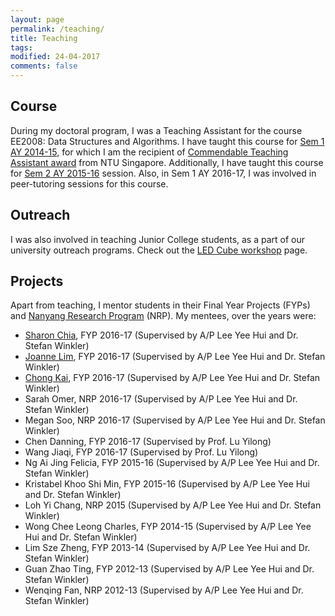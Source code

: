 ```yaml
---
layout: page
permalink: /teaching/
title: Teaching
tags: 
modified: 24-04-2017
comments: false
---
```


## Course
During my doctoral program, I was a Teaching Assistant for the course EE2008: Data Structures and Algorithms. I have taught this course for <a href="http://www3.ntu.edu.sg/home2012/SOUMYABR001/teach_AY2014.html">Sem 1 AY 2014-15</a>, for which I am the recipient of <a href="https://soumyabratadev.files.wordpress.com/2016/07/teaching_award_fall2014.pdf">Commendable Teaching Assistant award</a> from NTU Singapore. Additionally, I have taught this course for <a href="http://www3.ntu.edu.sg/home2012/SOUMYABR001/teach_AY2015.html">Sem 2 AY 2015-16</a> session. Also, in Sem 1 AY 2016-17, I was involved in peer-tutoring sessions for this course. 
<br />

## Outreach
I was also involved in teaching Junior College students, as a part of our university outreach programs. Check out the <a href="http://www3.ntu.edu.sg/home2012/SOUMYABR001/ledcube.html">LED Cube workshop</a> page. 
<br />

## Projects
Apart from teaching, I mentor students in their Final Year Projects (FYPs) and <a href="http://www.ntu.edu.sg/TalentOutreach/NRP/Pages/index.aspx">Nanyang Research Program</a> (NRP). My mentees, over the years were:

+ <a href="https://github.com/Shar0nnC">Sharon Chia</a>, FYP 2016-17 (Supervised by A/P Lee Yee Hui and Dr. Stefan Winkler)
+ <a href="https://github.com/joannelsp">Joanne Lim</a>, FYP 2016-17 (Supervised by A/P Lee Yee Hui and Dr. Stefan Winkler)
+ <a href="https://github.com/LeeChongkai">Chong Kai</a>, FYP 2016-17 (Supervised by A/P Lee Yee Hui and Dr. Stefan Winkler)
+ Sarah Omer, NRP 2016-17 (Supervised by A/P Lee Yee Hui and Dr. Stefan Winkler)
+ Megan Soo, NRP 2016-17 (Supervised by A/P Lee Yee Hui and Dr. Stefan Winkler)
+ Chen Danning, FYP 2016-17 (Supervised by Prof. Lu Yilong)
+ Wang Jiaqi, FYP 2016-17 (Supervised by Prof. Lu Yilong)
+ Ng Ai Jing Felicia, FYP 2015-16 (Supervised by A/P Lee Yee Hui and Dr. Stefan Winkler)
+ Kristabel Khoo Shi Min, FYP 2015-16 (Supervised by A/P Lee Yee Hui and Dr. Stefan Winkler)
+ Loh Yi Chang, NRP 2015 (Supervised by A/P Lee Yee Hui and Dr. Stefan Winkler)
+ Wong Chee Leong Charles, FYP 2014-15 (Supervised by A/P Lee Yee Hui and Dr. Stefan Winkler)
+ Lim Sze Zheng, FYP 2013-14 (Supervised by A/P Lee Yee Hui and Dr. Stefan Winkler)
+ Guan Zhao Ting, FYP 2012-13 (Supervised by A/P Lee Yee Hui and Dr. Stefan Winkler)
+ Wenqing Fan, NRP 2012-13 (Supervised by A/P Lee Yee Hui and Dr. Stefan Winkler)
